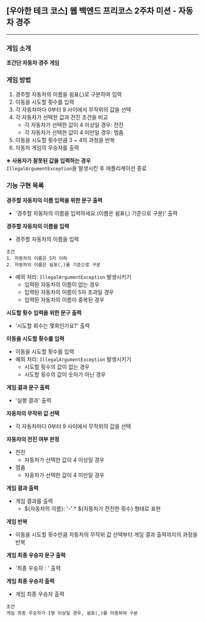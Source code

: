 ## [우아한 테크 코스] 웹 백엔드 프리코스 2주차 미션 - 자동차 경주

---
### 게임 소개
**초간단 자동차 경주 게임**

### 게임 방법
1. 경주할 자동차의 이름을 쉼표(,)로 구분하여 입력
2. 이동을 시도할 횟수를 입력
3. 각 자동차마다 0부터 9 사이에서 무작위의 값을 선택
4. 각 자동차가 선택한 값과 전진 조건을 비교
    - 각 자동차가 선택한 값이 4 이상일 경우: 전진
    - 각 자동차가 선택한 값이 4 미만일 경우: 멈춤
5. 이동을 시도할 횟수만큼 3 ~ 4의 과정을 반복
6. 자동차 게임의 우승자를 출력

**※ 사용자가 잘못된 값을 입력하는 경우**   
`IllegalArgumentException`을 발생시킨 후 애플리케이션 종료

### 기능 구현 목록
**경주할 자동차의 이름 입력을 위한 문구 출력**
- '경주할 자동차의 이름을 입력하세요.(이름은 쉼표(,) 기준으로 구분)' 출력

**경주할 자동차의 이름을 입력**
- 경주할 자동차의 이름을 입력
```
조건
1. 자동차의 이름은 5자 이하
2. 자동차의 이름은 쉼표(,)를 기준으로 구분
```
- 예외 처리: `IllegalArgumentException` 발생시키기
  - 입력된 자동차의 이름이 없는 경우
  - 입력된 자동차의 이름이 5자 초과일 경우
  - 입력된 자동차의 이름이 중복된 경우

**시도할 횟수 입력을 위한 문구 출력**
- '시도할 회수는 몇회인가요?' 출력

**이동을 시도할 횟수를 입력**
- 이동을 시도할 횟수를 입력
- 예외 처리: `IllegalArgumentException` 발생시키기
  - 시도할 횟수의 값이 없는 경우
  - 시도할 횟수의 값이 숫자가 아닌 경우

**게임 결과 문구 출력**
- '실행 결과' 출력

**자동차의 무작위 값 선택**
- 각 자동차마다 0부터 9 사이에서 무작위의 값을 선택

**자동차의 전진 여부 판정**
- 전진
  - 자동차가 선택한 값이 4 이상일 경우
- 멈춤
  - 자동차가 선택한 값이 4 미만일 경우

**게임 결과 출력**
- 게임 결과를 출력
  - ${자동차의 이름}: '-' * ${자동차가 전진한 횟수} 형태로 표현

**게임 반복**
- 이동을 시도할 횟수만큼 자동차의 무작위 값 선택부터 게임 결과 출력까지의 과정을 반복

**게임 최종 우승자 문구 출력**
- '최종 우승자 : ' 출력

**게임 최종 우승자 출력**
- 게임 최종 우승자 출력
```
조건
게임 최종 우승자가 1명 이상일 경우, 쉼표(,)를 이용하여 구분
```
